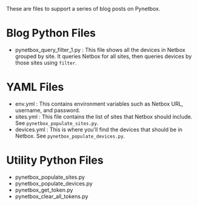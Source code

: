These are files to support a series of blog posts on Pynetbox.

# Blog Python Files

* pynetbox_query_filter_1.py : This file shows all the devices in Netbox grouped by site. It queries Netbox for all sites, then queries devices by those sites using `filter`.

# YAML Files

* env.yml : This contains environment variables such as Netbox URL, username, and password.
* sites.yml : This file contains the list of sites that Netbox should include. See `pynetbox_populate_sites.py`.
* devices.yml : This is where you'll find the devices that should be in Netbox. See `pynetbox_populate_devices.py`.

# Utility Python Files

* pynetbox_populate_sites.py
* pynetbox_populate_devices.py
* pynetbox_get_token.py
* pynetbox_clear_all_tokens.py
